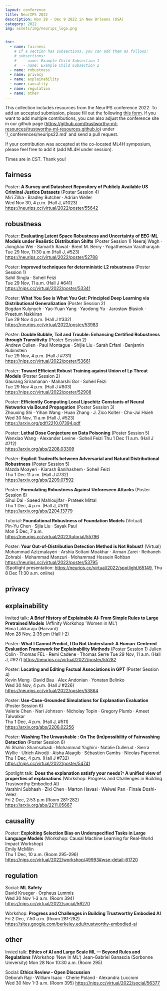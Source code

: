 ```yaml
---
layout: conference
title: NeurIPS 2022
description: Nov 28 - Dec 9 2022 in New Orleans (USA)
category: 2022
img: assets/img/neurips_logo.png


toc:
  - name: fairness
    # if a section has subsections, you can add them as follows:
    # subsections:
    #   - name: Example Child Subsection 1
    #   - name: Example Child Subsection 2
  - name: robustness
  - name: privacy
  - name: explainability
  - name: causality
  - name: regulation
  - name: other
---
```

This collection includes resources from the NeurIPS conference 2022. To add an accepted submission, please fill out the following [this form](https://forms.gle/rQQUN2zJQMKGwA7J6). If you want to add multiple contributions, you can also adjust the conference site in our github page (https://github.com/trustworthy-ml-resources/trustworthy-ml-resources.github.io) under '/_conferences/neurips22.md' and send a pull request. 
  
If your contribution was accepted at the co-located ML4H symposium, please feel free to add it (add ML4H under session).
  
Times are in CST. Thank you!

## fairness
Poster: **A Survey and Datasheet Repository of Publicly Available US Criminal Justice Datasets** (Poster Session 4)  
Miri Zilka · Bradley Butcher · Adrian Weller  
Wed Nov 30, 4 p.m. (Hall J, #1023)  
<https://neurips.cc/virtual/2022/poster/55642>

## robustness
Poster: **Evaluating Latent Space Robustness and Uncertainty of EEG-ML Models under Realistic Distribution Shifts** (Poster Session 1) 
Neeraj Wagh · Jionghao Wei · Samarth Rawal · Brent M. Berry · Yogatheesan Varatharajah  
Tue 29 Nov, 11:30 a.m (Hall J, #523)  
<https://neurips.cc/virtual/2022/poster/52788>  
  
Poster: **Improved techniques for deterministic L2 robustness** (Poster Session 1)  
Sahil Singla · Soheil Feizi  
Tue 29 Nov, 11 a.m. (Hall J #641)  
<https://nips.cc/virtual/2022/poster/53341>  
  
Poster: **What You See is What You Get: Principled Deep Learning via Distributional Generalization** (Poster Session 2)  
Bogdan Kulynych · Yao-Yuan Yang · Yaodong Yu · Jarosław Błasiok · Preetum Nakkiran  
Tue 29 Nov 4 p.m. (Hall J #332)  
<https://neurips.cc/virtual/2022/poster/53983>  
  
Poster: **Double Bubble, Toil and Trouble: Enhancing Certified Robustness through Transitivity** (Poster Session 2)  
Andrew Cullen · Paul Montague · Shijie Liu · Sarah Erfani · Benjamin Rubinstein  
Tue 29 Nov, 4 p.m. (Hall J #731)  
<https://nips.cc/virtual/2022/poster/53661>  
  
Poster: **Toward Efficient Robust Training against Union of Lp Threat Models** (Poster Session 2)  
Gaurang Sriramanan · Maharshi Gor · Soheil Feizi    
Tue 29 Nov 4 p.m. (Hall J #803)  
<https://nips.cc/virtual/2022/poster/52908>   
  
Poster: **Efficiently Computing Local Lipschitz Constants of Neural Networks via Bound Propagation** (Poster Session 3)  
Zhouxing Shi · Yihan Wang · Huan Zhang · J. Zico Kolter · Cho-Jui Hsieh  
Wed 30 Nov, 11 a.m (Hall J, #523)  
<https://arxiv.org/pdf/2210.07394.pdf>
  
Poster: **Lethal Dose Conjecture on Data Poisoning** (Poster Session 5)  
Wenxiao Wang · Alexander Levine · Soheil Feizi
Thu 1 Dec 11 a.m. (Hall J #712)  
<https://arxiv.org/abs/2208.03309>  
  
Poster: **Explicit Tradeoffs between Adversarial and Natural Distributional Robustness** (Poster Session 5)  
Mazda Moayeri · Kiarash Banihashem · Soheil Feizi  
Thu 1 Dec 11 a.m. (Hall J #732)  
<https://arxiv.org/abs/2209.07592>

Poster: **Formulating Robustness Against Unforeseen Attacks** (Poster Session 6)  
Sihui Dai · Saeed Mahloujifar · Prateek Mittal  
Thu 1 Dec, 4 p.m. (Hall J, #511)  
<https://arxiv.org/abs/2204.13779>  
  
Tutorial: **Foundational Robustness of Foundation Models** (Virtual)  
Pin-Yu Chen · Sijia Liu · Sayak Paul  
Mon 5 Dec, 7 a.m.  
https://neurips.cc/virtual/2022/tutorial/55796  
  
Poster: **Your Out-of-Distribution Detection Method is Not Robust!** (Virtual)  
Mohammad Azizmalayeri · Arshia Soltani Moakhar · Arman Zarei · Reihaneh Zohrabi · Mohammad Manzuri · Mohammad Hossein Rohban 
<https://neurips.cc/virtual/2022/poster/53795>  
(Spotlight presentation: <https://neurips.cc/virtual/2022/spotlight/65149>, Thu 8 Dec 11:30 a.m. online)

## privacy
## explainability
Invited talk: **A Brief History of Explainable AI: From Simple Rules to Large Pretrained Models** (Affinity Workshop 'Women in ML')  
Hima Lakkaraju (Harvard)  
Mon 28 Nov, 2:35 pm (Hall I-2)  
  
Poster: **What I Cannot Predict, I Do Not Understand: A Human-Centered Evaluation Framework for Explainability Methods** (Poster Session 1)
Julien Colin · Thomas FEL · Remi Cadene · Thomas Serre
Tue 29 Nov, 11 a.m. (Hall J, #927)
<https://neurips.cc/virtual/2022/poster/55282>  
  
Poster: **Locating and Editing Factual Associations in GPT** (Poster Session 4)  
Kevin Meng · David Bau · Alex Andonian · Yonatan Belinko  
Wed 30 Nov, 4 p.m. (Hall J #226)  
<https://neurips.cc/virtual/2022/poster/53864>  
  
Poster: **Use-Case-Grounded Simulations for Explanation Evaluation** (Poster Session 6)  
Valerie Chen · Nari Johnson · Nicholay Topin · Gregory Plumb · Ameet Talwalkar  
Thu 1 Dec, 4 p.m. (Hall J, #511)  
<https://arxiv.org/abs/2206.02256>  
  
Poster: **Washing The Unwashable : On The (Im)possibility of Fairwashing Detection** (Poster Session 6)  
Ali Shahin Shamsabadi · Mohammad Yaghini · Natalie Dullerud · Sierra Wyllie · Ulrich Aïvodji · Aisha Alaagib · Sébastien Gambs · Nicolas Papernot  
Thu 1 Dec, 4 p.m. (Hall J #732)  
<https://nips.cc/virtual/2022/poster/54741>    
  
Spotlight talk: **Does the explanation satisfy your needs?: A unified view of properties of explanations** (Workshop:
Progress and Challenges in Building Trustworthy Embodied AI)    
Varshini Subhash · Zixi Chen · Marton Havasi · Weiwei Pan · Finale Doshi-Velez  
Fri 2 Dec, 2:53 p.m (Room 281-282)  
<https://arxiv.org/abs/2211.05667>  

## causality
Poster: **Exploiting Selection Bias on Underspecified Tasks in Large Language Models** (Workshop: Causal Machine Learning for Real-World Impact Workshop)  
Emily McMilin  
Thu 1 Dec, 10 a.m. (Room 295-296)  
<https://nips.cc/virtual/2022/workshop/49993#wse-detail-61720>  

## regulation
Social: **ML Safety**  
David Krueger · Orpheus Lummis  
Wed 30 Nov 1-3 a.m. (Room 394)  
<https://nips.cc/virtual/2022/social/56270>  
  
Workshop: **Progress and Challenges in Building Trustworthy Embodied AI**  
Fri 2 Dec, 7:50 a.m. (Room 281-282)  
<https://sites.google.com/berkeley.edu/trustworthy-embodied-ai>  

## other
Invied talk: **Ethics of AI and Large Scale ML — Beyond Rules and Regulations** (Workshop 'New In ML')
Jean-Gabriel Ganascia (Sorbonne University)
Mon 28 Nov 10:30 a.m. (Room 295)
  
Social: **Ethics Review - Open Discussion**  
Deborah Raji · William Isaac · Cherie Poland · Alexandra Luccioni  
Wed 30 Nov 1-3 a.m. (Room 395)
<https://nips.cc/virtual/2022/social/56377>  


<!-- Template
type of contribtion: title (optional: session)
author/speaker
date, time (virtual or on-site(state location))
<link>
--->